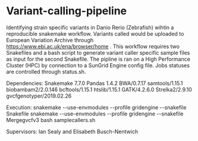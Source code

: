 # Variant-calling-pipeline
Identifying strain specific variants in Danio Rerio (Zebrafish) wihtin a reproducible snakemake workflow. Variants called would be uploaded to European Variation Archive through https://www.ebi.ac.uk/ena/browser/home . This workflow requires two Snakefiles and a bash script to generate variant caller specific sample files as input for the second Snakefile. The pipline is ran on a High Performance Cluster (HPC) by connection to a SunGrid Engine config file. Jobs statuses are controlled through status.sh. 

Dependencies: Snakemake 7.7.0 Pandas 1.4.2 BWA/0.7.17 samtools/1.15.1 biobambam2/2.0.146 bcftools/1.15.1 htslib/1.15.1 GATK/4.2.6.0 Strelka2/2.9.10 gvcfgenotyper/2019.02.26

Execution: snakemake --use-envmodules --profile gridengine --snakefile Snakefile
snakemake --use-envmodules --profile gridengine --snakefile Mergegvcfv3
bash samplecallers.sh

Supervisors: Ian Sealy and Elisabeth Busch-Nentwich
